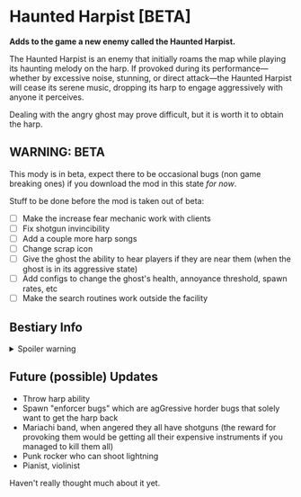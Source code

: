 # Haunted Harpist [BETA]
**Adds to the game a new enemy called the Haunted Harpist.**
<p>The Haunted Harpist is an enemy that initially roams the map while playing its haunting melody on the harp. If provoked during its performance—whether by excessive noise, stunning, or direct attack—the Haunted Harpist will cease its serene music, dropping its harp to engage aggressively with anyone it perceives.</p>

<p>Dealing with the angry ghost may prove difficult, but it is worth it to obtain the harp.</p>

## WARNING: BETA

This mody is in beta, expect there to be occasional bugs (non game breaking ones) if you download the mod in this state *for now*.

Stuff to be done before the mod is taken out of beta:
 - [ ] Make the increase fear mechanic work with clients
 - [ ] Fix shotgun invincibility
 - [ ] Add a couple more harp songs
 - [ ] Change scrap icon
 - [ ] Give the ghost the ability to hear players if they are near them (when the ghost is in its aggressive state)
 - [ ] Add configs to change the ghost's health, annoyance threshold, spawn rates, etc
 - [ ] Make the search routines work outside the facility

## Bestiary Info

<details>
  <summary>Spoiler warning</summary>
<br/>
<p>The ethereal entity known as the Haunted Harpist is categorized as a spectral presence of uncertain origin. Its form is reminiscent of the classic depiction of a phantom, lacking distinct humanoid features and attire, with an outline that shrouds its core in mystery. Its most notable characteristic is the ancient harp it perpetually clutches, strumming melodies that echo through the desolate halls of the mansion it inhabits.</p>


<p>If disturbed by excessive noise or a deliberate attempt to disrupt its eerie concerto, the Haunted Harpist will abandon its harmonious routine and become a relentless pursuer. For explorers encountering the Haunted Harpist, it is recommended to move with stealth and avoid interrupting its performance.</p>
  
</details>

## Future (possible) Updates

- Throw harp ability
- Spawn "enforcer bugs" which are agGressive horder bugs that solely want to get the harp back
- Mariachi band, when angered they all have shotguns (the reward for provoking them would be getting all their expensive instruments if you managed to kill them all)
- Punk rocker who can shoot lightning
- Pianist, violinist
  
Haven't really thought much about it yet.
